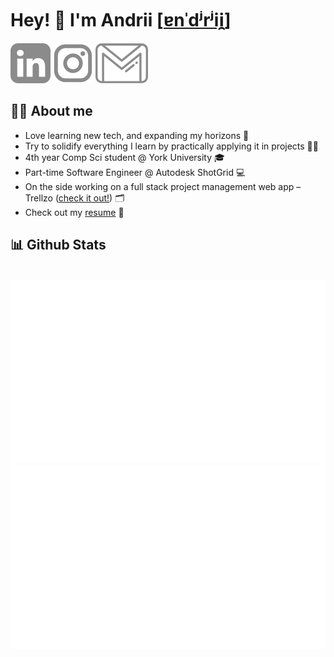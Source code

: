 # Hey! 👋 I'm Andrii [[ɐnˈdʲrʲii̯](https://drive.google.com/file/d/1yJ6bCXsHxEprSOKGQ4erl7TbeGFQb8EU/view)]

[![linkedin](assets/linkedin.svg)](https://linkedin.com/in/andrii-bohdan) [![instagram](assets/instagram.svg)](https://www.instagram.com/andrew.bohdan/) [![mail](assets/gmail.svg)](mailto:bohdan.andrii@gmail.com)

## 🙋‍♂️ About me

- Love learning new tech, and expanding my horizons 🌅
- Try to solidify everything I learn by practically applying it in projects 👨‍🔬
- 4th year Comp Sci student @ York University 🎓
- Part-time Software Engineer @ Autodesk ShotGrid 💻
- On the side working on a full stack project management web app – Trellzo ([check it out!](https://trellzo.tech)) 🗂️
- Check out my [resume](assets/resume.pdf) 📃

## 📊 Github Stats
[  
![Stats Overview](https://raw.githubusercontent.com/4rgc/github-stats-transparent/output/generated/overview.svg)
![Most Used Languages](https://raw.githubusercontent.com/4rgc/github-stats-transparent/output/generated/languages.svg)
](https://github.com/rahul-jha98/github-stats-transparent)
